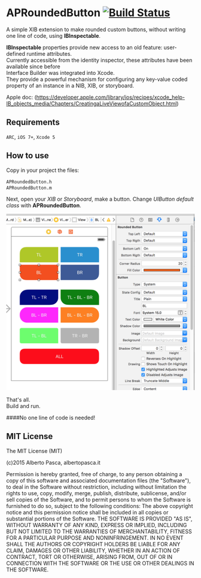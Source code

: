 APRoundedButton [![Build Status](https://raw.github.com/elpsk/APGraph-Route/master/passing.png)](https://raw.github.com/elpsk/APGraph-Route/master/passing.png)
===============

A simple XIB extension to make rounded custom buttons, without writing one line of code, using **IBInspectable**.

**IBInspectable** properties provide new access to an old feature: user-defined runtime attributes.  
Currently accessible from the identity inspector, these attributes have been available since before  
Interface Builder was integrated into Xcode.  
They provide a powerful mechanism for configuring any key-value coded property of an instance in a NIB, XIB, or storyboard.

Apple doc: (https://developer.apple.com/library/ios/recipes/xcode_help-IB_objects_media/Chapters/CreatingaLiveViewofaCustomObject.html)


Requirements
------------
`ARC`, `iOS 7+`, `Xcode 5`



How to use
------------

Copy in your project the files:

```
APRoundedButton.h
APRoundedButton.m
```

Next, open your *XIB* or *Storyboard*, make a button. Change *UIButton default class* with **APRoundedButton**.

![SS Screenshot](ss.png "SS")


That's all.  
Build and run.

####No one line of code is needed!



MIT License
------------

The MIT License (MIT)

(c)2015 Alberto Pasca, albertopasca.it

Permission is hereby granted, free of charge, to any person obtaining a copy of this software and associated documentation files (the "Software"), to deal in the Software without restriction, including without limitation the rights to use, copy, modify, merge, publish, distribute, sublicense, and/or sell copies of the Software, and to permit persons to whom the Software is furnished to do so, subject to the following conditions:
The above copyright notice and this permission notice shall be included in all copies or substantial portions of the Software.
THE SOFTWARE IS PROVIDED "AS IS", WITHOUT WARRANTY OF ANY KIND, EXPRESS OR IMPLIED, INCLUDING BUT NOT LIMITED TO THE WARRANTIES OF MERCHANTABILITY, FITNESS FOR A PARTICULAR PURPOSE AND NONINFRINGEMENT. IN NO EVENT SHALL THE AUTHORS OR COPYRIGHT HOLDERS BE LIABLE FOR ANY CLAIM, DAMAGES OR OTHER LIABILITY, WHETHER IN AN ACTION OF CONTRACT, TORT OR OTHERWISE, ARISING FROM, OUT OF OR IN CONNECTION WITH THE SOFTWARE OR THE USE OR OTHER DEALINGS IN THE SOFTWARE.


